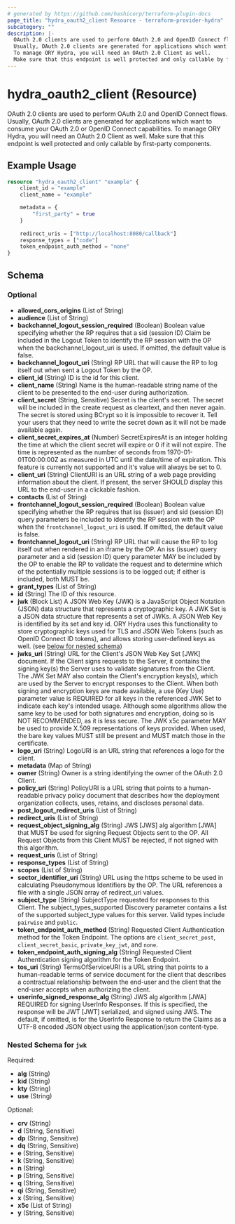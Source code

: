 ```yaml
---
# generated by https://github.com/hashicorp/terraform-plugin-docs
page_title: "hydra_oauth2_client Resource - terraform-provider-hydra"
subcategory: ""
description: |-
  OAuth 2.0 clients are used to perform OAuth 2.0 and OpenID Connect flows.
  Usually, OAuth 2.0 clients are generated for applications which want to consume your OAuth 2.0 or OpenID Connect capabilities.
  To manage ORY Hydra, you will need an OAuth 2.0 Client as well.
  Make sure that this endpoint is well protected and only callable by first-party components.
---
```


# hydra_oauth2_client (Resource)

OAuth 2.0 clients are used to perform OAuth 2.0 and OpenID Connect flows. 
Usually, OAuth 2.0 clients are generated for applications which want to consume your OAuth 2.0 or OpenID Connect capabilities. 
To manage ORY Hydra, you will need an OAuth 2.0 Client as well. 
Make sure that this endpoint is well protected and only callable by first-party components.

## Example Usage

```terraform
resource "hydra_oauth2_client" "example" {
	client_id = "example"
	client_name = "example"

	metadata = {
		"first_party" = true
	}
    
	redirect_uris = ["http://localhost:8080/callback"]
	response_types = ["code"]
	token_endpoint_auth_method = "none"
}
```

<!-- schema generated by tfplugindocs -->
## Schema

### Optional

- **allowed_cors_origins** (List of String)
- **audience** (List of String)
- **backchannel_logout_session_required** (Boolean) Boolean value specifying whether the RP requires that a sid (session ID) Claim be included in the Logout Token to identify the RP session with the OP when the backchannel_logout_uri is used. If omitted, the default value is false.
- **backchannel_logout_uri** (String) RP URL that will cause the RP to log itself out when sent a Logout Token by the OP.
- **client_id** (String) ID is the id for this client.
- **client_name** (String) Name is the human-readable string name of the client to be presented to the end-user during authorization.
- **client_secret** (String, Sensitive) Secret is the client's secret. The secret will be included in the create request as cleartext, and then never again. 
The secret is stored using BCrypt so it is impossible to recover it. Tell your users that they need to write the secret down as it will not be made available again.
- **client_secret_expires_at** (Number) SecretExpiresAt is an integer holding the time at which the client secret will expire or 0 if it will not expire. 
The time is represented as the number of seconds from 1970-01-01T00:00:00Z as measured in UTC until the date/time of expiration. 
This feature is currently not supported and it's value will always be set to 0.
- **client_uri** (String) ClientURI is an URL string of a web page providing information about the client. If present, the server SHOULD display this URL to the end-user in a clickable fashion.
- **contacts** (List of String)
- **frontchannel_logout_session_required** (Boolean) Boolean value specifying whether the RP requires that iss (issuer) and sid (session ID) query parameters be included to identify the RP session with the OP when the `frontchannel_logout_uri` is used. If omitted, the default value is false.
- **frontchannel_logout_uri** (String) RP URL that will cause the RP to log itself out when rendered in an iframe by the OP. 
An iss (issuer) query parameter and a sid (session ID) query parameter MAY be included by the OP to enable the RP to validate the request and to determine which of the potentially multiple sessions is to be logged out; 
if either is included, both MUST be.
- **grant_types** (List of String)
- **id** (String) The ID of this resource.
- **jwk** (Block List) A JSON Web Key (JWK) is a JavaScript Object Notation (JSON) data structure that represents a cryptographic key. 
A JWK Set is a JSON data structure that represents a set of JWKs. 
A JSON Web Key is identified by its set and key id. ORY Hydra uses this functionality to store cryptographic keys used for TLS and JSON Web Tokens (such as OpenID Connect ID tokens), and allows storing user-defined keys as well. (see [below for nested schema](#nestedblock--jwk))
- **jwks_uri** (String) URL for the Client's JSON Web Key Set [JWK] document. 
If the Client signs requests to the Server, it contains the signing key(s) the Server uses to validate signatures from the Client. 
The JWK Set MAY also contain the Client's encryption keys(s), which are used by the Server to encrypt responses to the Client. 
When both signing and encryption keys are made available, a use (Key Use) parameter value is REQUIRED for all keys in the referenced JWK Set to indicate each key's intended usage. 
Although some algorithms allow the same key to be used for both signatures and encryption, doing so is NOT RECOMMENDED, as it is less secure. 
The JWK x5c parameter MAY be used to provide X.509 representations of keys provided. When used, the bare key values MUST still be present and MUST match those in the certificate.
- **logo_uri** (String) LogoURI is an URL string that references a logo for the client.
- **metadata** (Map of String)
- **owner** (String) Owner is a string identifying the owner of the OAuth 2.0 Client.
- **policy_uri** (String) PolicyURI is a URL string that points to a human-readable privacy policy document that describes how the deployment organization collects, uses, retains, and discloses personal data.
- **post_logout_redirect_uris** (List of String)
- **redirect_uris** (List of String)
- **request_object_signing_alg** (String) JWS [JWS] alg algorithm [JWA] that MUST be used for signing Request Objects sent to the OP. All Request Objects from this Client MUST be rejected, if not signed with this algorithm.
- **request_uris** (List of String)
- **response_types** (List of String)
- **scopes** (List of String)
- **sector_identifier_uri** (String) URL using the https scheme to be used in calculating Pseudonymous Identifiers by the OP. The URL references a file with a single JSON array of redirect_uri values.
- **subject_type** (String) SubjectType requested for responses to this Client. The subject_types_supported Discovery parameter contains a list of the supported subject_type values for this server. Valid types include `pairwise` and `public`.
- **token_endpoint_auth_method** (String) Requested Client Authentication method for the Token Endpoint. The options are `client_secret_post`, `client_secret_basic`, `private_key_jwt`, and `none`.
- **token_endpoint_auth_signing_alg** (String) Requested Client Authentication signing algorithm for the Token Endpoint.
- **tos_uri** (String) TermsOfServiceURI is a URL string that points to a human-readable terms of service document for the client that describes a contractual relationship between the end-user and the client that the end-user accepts when authorizing the client.
- **userinfo_signed_response_alg** (String) JWS alg algorithm [JWA] REQUIRED for signing UserInfo Responses. 
If this is specified, the response will be JWT [JWT] serialized, and signed using JWS. 
The default, if omitted, is for the UserInfo Response to return the Claims as a UTF-8 encoded JSON object using the application/json content-type.

<a id="nestedblock--jwk"></a>
### Nested Schema for `jwk`

Required:

- **alg** (String)
- **kid** (String)
- **kty** (String)
- **use** (String)

Optional:

- **crv** (String)
- **d** (String, Sensitive)
- **dp** (String, Sensitive)
- **dq** (String, Sensitive)
- **e** (String, Sensitive)
- **k** (String, Sensitive)
- **n** (String)
- **p** (String, Sensitive)
- **q** (String, Sensitive)
- **qi** (String, Sensitive)
- **x** (String, Sensitive)
- **x5c** (List of String)
- **y** (String, Sensitive)



